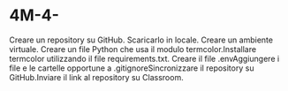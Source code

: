 # 4M-4-
Creare un repository su GitHub.
Scaricarlo in locale.
Creare un ambiente virtuale.
Creare un file Python che usa il modulo termcolor.Installare termcolor utilizzando il file requirements.txt.
Creare il file .envAggiungere i file e le cartelle opportune a .gitignoreSincronizzare il repository su GitHub.Inviare il link al repository su Classroom.